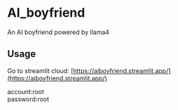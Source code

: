 # AI_boyfriend
An AI boyfriend powered by llama4

## Usage
Go to streamlit cloud:
[https://aiboyfriend.streamlit.app/](https://aiboyfriend.streamlit.app/)

account:root  
password:root

